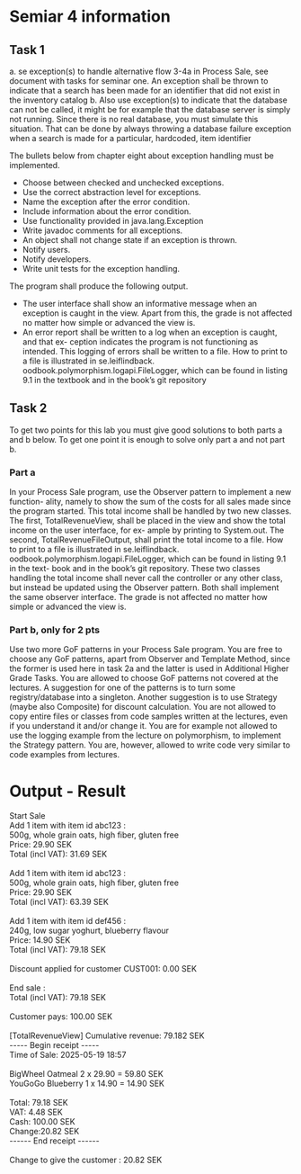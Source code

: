 # Semiar 4 information
## Task 1
a. se exception(s) to handle alternative flow 3-4a in Process Sale, see document with
tasks for seminar one. An exception shall be thrown to indicate that a search has
been made for an identifier that did not exist in the inventory catalog
b. Also use exception(s) to indicate that the database can not be called, it might be
for example that the database server is simply not running. Since there is no real
database, you must simulate this situation. That can be done by always throwing
a database failure exception when a search is made for a particular, hardcoded,
item identifier

The bullets below from chapter eight about exception handling must be implemented.
- Choose between checked and unchecked exceptions.
- Use the correct abstraction level for exceptions.
- Name the exception after the error condition.
- Include information about the error condition.
- Use functionality provided in java.lang.Exception
- Write javadoc comments for all exceptions.
- An object shall not change state if an exception is thrown.
- Notify users.
- Notify developers.
- Write unit tests for the exception handling.

The program shall produce the following output.

- The user interface shall show an informative message when an exception is caught
in the view. Apart from this, the grade is not affected no matter how simple or
advanced the view is.
- An error report shall be written to a log when an exception is caught, and that ex-
ception indicates the program is not functioning as intended. This logging of errors
shall be written to a file. How to print to a file is illustrated in se.leiflindback.
oodbook.polymorphism.logapi.FileLogger, which can be found in listing 9.1 in the
textbook and in the book’s git repository

## Task 2
To get two points for this lab you must give good solutions to both parts a and b below.
To get one point it is enough to solve only part a and not part b.
### Part a
In your Process Sale program, use the Observer pattern to implement a new function-
ality, namely to show the sum of the costs for all sales made since the program started.
This total income shall be handled by two new classes. The first, TotalRevenueView,
shall be placed in the view and show the total income on the user interface, for ex-
ample by printing to System.out. The second, TotalRevenueFileOutput, shall print
the total income to a file. How to print to a file is illustrated in se.leiflindback.
oodbook.polymorphism.logapi.FileLogger, which can be found in listing 9.1 in the text-
book and in the book’s git repository. These two classes handling the total income shall
never call the controller or any other class, but instead be updated using the Observer
pattern. Both shall implement the same observer interface. The grade is not affected no
matter how simple or advanced the view is.

### Part b, only for 2 pts
Use two more GoF patterns in your Process Sale program. You are free to choose any
GoF patterns, apart from Observer and Template Method, since the former is used here
in task 2a and the latter is used in Additional Higher Grade Tasks. You are allowed to
choose GoF patterns not covered at the lectures. A suggestion for one of the patterns is
to turn some registry/database into a singleton. Another suggestion is to use Strategy
(maybe also Composite) for discount calculation.
You are not allowed to copy entire files or classes from code samples written at the
lectures, even if you understand it and/or change it. You are for example not allowed
to use the logging example from the lecture on polymorphism, to implement the Strategy
pattern. You are, however, allowed to write code very similar to code examples from
lectures.

# Output - Result
Start Sale <br/>
Add 1 item with item id abc123 :<br/>
500g, whole grain oats, high fiber, gluten free<br/>
Price: 29.90 SEK<br/>
Total (incl VAT): 31.69 SEK<br/>
<br/>
Add 1 item with item id abc123 :<br/>
500g, whole grain oats, high fiber, gluten free<br/>
Price: 29.90 SEK<br/>
Total (incl VAT): 63.39 SEK<br/>
<br/>
Add 1 item with item id def456 :<br/>
240g, low sugar yoghurt, blueberry flavour<br/>
Price: 14.90 SEK<br/>
Total (incl VAT): 79.18 SEK<br/>
<br/>
Discount applied for customer CUST001: 0.00 SEK<br/>
<br/>
End sale :<br/>
Total (incl VAT): 79.18 SEK<br/>
<br/>
Customer pays: 100.00 SEK<br/>
<br/>
[TotalRevenueView] Cumulative revenue: 79.182 SEK<br/>
----- Begin receipt -----<br/>
Time of Sale: 2025-05-19 18:57<br/>
<br/>
BigWheel Oatmeal 2 x 29.90 = 59.80 SEK<br/>
YouGoGo Blueberry 1 x 14.90 = 14.90 SEK<br/>
<br/>
Total: 79.18 SEK<br/>
VAT:   4.48 SEK<br/>
Cash:  100.00 SEK<br/>
Change:20.82 SEK<br/>
------ End receipt ------<br/>
<br/>
Change to give the customer : 20.82 SEK